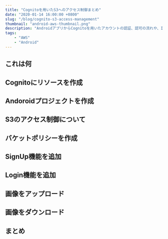 ```yaml
---
title: "Cognitoを用いたS3へのアクセス制御まとめ"
date: "2020-01-14 16:00:00 +0800"
slug: "/blog/cognito-s3-access-management"
thumbnail: "android-aws-thumbnail.png"
description: "AndroidアプリからCognitoを用いたアカウントの認証、認可の流れや、IAMロールとS3バケットポリシーを利用したアクセス制御について分かりにくい点がいくつかありましたのでまとめてみました。"
tags:
    - "AWS"
    - "Android"
---
```


## これは何

## Cognitoにリソースを作成

## Andoroidプロジェクトを作成

## S3のアクセス制御について

## バケットポリシーを作成

## SignUp機能を追加

## Login機能を追加

## 画像をアップロード

## 画像をダウンロード

## まとめ